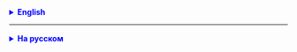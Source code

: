 <details style="margin-top: 16px">
  <summary style="cursor: pointer; color: blue;"><b>English</b></summary>



</details>

<hr>

<details style="margin-top: 16px">
  <summary style="cursor: pointer; color: blue;"><b>На русском</b></summary>

### 1. Общие понятия

#### Общее понятие

ООП (Объектно-Ориентированное Программирование) — это парадигма программирования, основанная на концепциях объектов и
классов.

#### Объект

Объект — это экземпляр класса.

```java
Car myCar=new Car();
```

#### Класс

Класс — это шаблон для создания объектов. Он описывает состояние и поведение, которое будут иметь объекты.

```java
public class Car {
    String model;
    int speed;

    void go() {
        System.out.println("This car is going");
    }
}
```

#### Поле/Атрибут

Поля класса хранят состояние объекта.

```java
public class Car {

    public int speed; // поле класса

    // other code...
}
```

#### Методы класса

Методы определяют поведение класса.

```java
public class Car {
    void go() { // поведение класса, метод класса
        System.out.println("This car is going");
    }
}
```

#### Конструктор

Конструктор — это специальный метод, вызывается при создании объекта.

##### Конструкторы по умолчанию

Java автоматически создаёт конструктор без параметров, если в классе не определены другие конструкторы.

```java
public class Car {
    public Car() {
    }
}
```

##### Конструктор с параметрами

```java
public class Car {

    public Car(String model) { //Конструктор с параметром
        this.model = model;
    }
}
```

#### `super` и `this`

`super` используется для вызова конструктора родительского класса, `this` — для доступа к полям и методам текущего
класса.

```java
public class Car extends Transport {

    private String model; // поле класса

    public Car(String model) {
        super(); // вызов конструктора родительского класса
        this.model = model; // обращение к полю текущего класса
    }
}
```

#### Getters и Setters

Методы для доступа к приватным полям.

```java
public class Car extends Transport {

    private String model;

    public Car(String model) {
        super();
        this.model = model;
    }

    public String getModel() { // getter для поля класса model 
        return this.model; // обращение к полю текущего класса
    }

    public void setModel(String model) { // setter для поля класса model 
        this.model = model; // обращение к полю текущего класса
    }
}
```

#### Особенности класса с единственным закрытым (private) конструктором

Закрытый конструктор не позволяет создать экземпляр класса извне.

```java
public class Singleton {

    private Singleton() {
    }
}
```

### 2. Инкапсуляция

#### Общее понятие

Инкапсуляция — это одна из ключевых концепций ООП, позволяющая скрыть детали реализации от внешнего мира.

#### Модификаторы доступа (private, protected, public)

Инкапсуляция реализуется с помощью модификаторов доступа.

**private**: поля и методы доступны только внутри класса.
**protected**: поля и методы доступны внутри класса и его наследников.
**public**: поля и методы доступны из любого места.

```java
public class Car {
    private String model; // доступно только внутри этого класса
    protected int speed; // доступно в этом классе и его наследниках

    public void go() {
    } // доступно из любого места
}
```

### 3. Полиморфизм

#### Общее понятие

Полиморфизм — это способность объектов разных типов обрабатываться как объекты одного типа.

#### Перегрузка конструктора

Это возможность создавать несколько конструкторов в одном классе с разным набором параметров.

```java
public class Car {
    private String model;

    public Car() {
    }

    public Car(String model) {
        this.model = model;
    }
}
```

#### Статический полиморфизм (перегрузка методов и операторов)

**Статический**: Статический полиморфизм достигается через перегрузку методов.

```java
        public void go(){}
public void go(String place){}
public void go(String formPlace,String toPlace){}
```

#### Динамический полиморфизм (переопределение методов)

**Динамический**: Динамический полиморфизм достигается через переопределение методов.

````java

public class Animal {
    void sound() {
        System.out.println("Animal makes a sound");
    }
}

public class Dog extends Animal {
    void sound() {
        System.out.println("Dog barks");
    }
}
````

**Использование**:

````java
public class Main {
    public static void main(String[] args) {
        Animal myAnimal = new Dog();
        myAnimal.sound();  // Output: Dog barks
    }
}
````

##### `equals`

- Метод equals используется для сравнения двух объектов на равенство.
- По умолчанию, этот метод наследуется от класса Object и сравнивает объекты по ссылке. То есть, два объекта считаются
  равными только в том случае, если они указывают на одно и то же место в памяти, а не по содержимому

**Переопределение** метода `equals`
Часто требуется более тонкое сравнение объектов. В этом случае метод equals переопределяется. При переопределении этого
метода, важно соблюдать контракт, который включает в себя:

- если a.equals(b) возвращает true, то и b.equals(a) должен возвращать true.
- если a.equals(b) и b.equals(c), то a.equals(c) также должен возвращать true.

```
@Override
public boolean equals(Object obj) {
        if (this == obj) {
        return true;
        }

        if (obj == null || getClass() != obj.getClass()) {
        return false;
        }

        MyObject myObject = (MyObject) obj;

        return field1 == myObject.field1 && field2.equals(myObject.field2);
        }

```

#### `toString`

Метод `toString` используется для получения строкового представления объекта. По умолчанию, этот метод возвращает строку
в формате "имя_класса@хеш_кода". В большинстве случаев, такое представление не является информативным, и метод toString
часто переопределяется для возврата более подробной информации о состоянии объекта.

````
@Override
public String toString() {
    return "MyObject{" +
        "field1=" + field1 +
        ", field2='" + field2 + '\'' +
        '}';
}

````

В этом примере, метод toString переопределен для класса MyObject так, чтобы он возвращал значения полей field1 и field2.

Оба метода equals и toString являются часто переопределяемыми и очень полезными при разработке Java-приложений для
обеспечения корректного сравнения объектов и удобного их отображения.

### 4. Наследование

#### Общее понятие

Наследование — это механизм, который позволяет одному классу наследовать поля и методы другого класса.

#### Ограничения наследования (использование `final` методов)

Если метод объявлен как **final**, он не может быть переопределен.

```
   public final void stop() { // этот метод не может быть переопределен
      // code...
   } 
```

#### Оператор `instanceof`

Оператор instanceof в Java используется для проверки, является ли объект экземпляром конкретного класса или его
подкласса, либо имплементирует ли он определенный интерфейс. Это может быть полезно, когда у вас есть ссылка на объект,
тип которого является суперклассом или интерфейсом для разных классов, и вам нужно выполнить разные действия в
зависимости от его фактического типа.

```
    if(myCar instanceof Car){
        // some code
        }
```

**Особенности и ограничения**

- null не является экземпляром никакого класса. Поэтому null instanceof ClassName всегда возвращает false.
- instanceof не может быть использован для проверки примитивных типов данных (int, float, char и т.д.).

#### Связь любого класса с классом `Object`

В Java все классы неявно наследуются от класса `Object`.

### Связь любого класса с классом `Object`

В Java, класс `Object` является корневым классом в иерархии всех классов. Это значит, что любой класс в Java является
подклассом класса `Object`, явно или неявно. Если класс не наследует от какого-либо другого класса, он автоматически
наследует от класса `Object`.

#### Примеры

##### Явное наследование

```java
class MyCustomClass extends Object {
    // Класс явно наследует от Object
}
```

##### Неявное наследование

```java
class MyCustomClass {
    // Класс неявно наследует от Object
}
```

В обоих случаях `MyCustomClass` будет иметь доступ к методам, определенным в классе `Object`.

### Основные методы класса `Object`

1. **`public String toString()`**: Возвращает строковое представление объекта. По умолчанию, это имя класса и хеш-код
   объекта.

```
    Object obj = new Object();
    System.out.println(obj.toString());  // Вывод: java.lang.Object@<hashcode>
```

2. **`public boolean equals(Object obj)`**: Сравнивает объекты на равенство. По умолчанию, метод сравнивает ссылки, а не
   содержимое.

```
    Object obj1 = new Object();
    Object obj2 = new Object();
    System.out.println(obj1.equals(obj2));  // Вывод: false
```

3. **`public final Class<?> getClass()`**: Возвращает объект `Class`, который представляет класс данного объекта.

```
    Object obj = new Object();
    System.out.println(obj.getClass());  // Вывод: class java.lang.Object
```

4. **`public int hashCode()`**: Возвращает хеш-код объекта. По умолчанию, хеш-код зависит от физического адреса в
   памяти.

Эти методы можно переопределить в своих классах для создания специфической функциональности.

Например, методы `equals()` и `hashCode()` часто переопределяются для обеспечения корректного сравнения объектов.

#### Метод `final`

Метод, объявленный как `final`, не может быть переопределен в подклассах.

#### Расширение модификаторов при наследовании, переопределении и сокрытии методов

При переопределении методов модификатор доступа может быть расширен, но не может быть сужен.

### 5. Абстракция

#### Общее понятие

Абстракция означает выделение ключевых характеристик объекта, игнорируя незначимые детали.

В контексте ООП, это означает создание класса, который содержит общую структуру и функциональность для группы
подклассов.

Пример
Представьте, что у вас есть классы Car, Boat и Airplane. Все эти транспортные средства могут перемещаться, поэтому вы
можете создать абстрактный класс Vehicle с методом move.

#### Абстрактные классы

Абстрактный класс — это класс, который не может быть инстанциирован (не может быть создан объект этого класса). Он
служит базой для других классов. В абстрактном классе можно определить абстрактные методы без реализации, а также
обычные методы с реализацией.

````java
public abstract class Vehicle {
    // Абстрактный метод
    abstract void move();

    // Обычный метод
    public void stop() {
        System.out.println("The vehicle has stopped.");
    }
}

````

#### Абстрактные методы

Абстрактные методы — это методы, которые объявлены, но не реализованы в абстрактном классе. Подклассы обязаны
предоставить реализацию для всех абстрактных методов базового класса, если они не являются абстрактными.

```java
public class Car extends Vehicle {
    @Override
    public void move() {
        System.out.println("The car is moving.");
    }
}

```

В этом примере класс Car предоставляет реализацию для абстрактного метода move базового класса Vehicle.

Теперь можно создать объект класса Car и вызвать его методы:

```java
        Vehicle myCar=new Car();
        myCar.move();  // Output: "The car is moving."
        myCar.stop();  // Output: "The vehicle has stopped."

```

**Важно отметить**, что создать объект абстрактного класса Vehicle напрямую **невозможно**:

````java
        Vehicle vehicle=new Vehicle();  // Ошибка компиляции
````

Абстрактные классы и методы — это мощный инструмент в Java для реализации абстракции и организации кода. Они позволяют
создавать общие шаблоны, которые можно переиспользовать в различных ситуациях

#### Интерфейсы

Интерфейс - это схема, определяющая контракт для классов, которые его реализуют. Интерфейс не может содержать логику
реализации, он содержит только объявления методов, которые должны быть переопределены в классе, реализующем данный
интерфейс. В этом смысле интерфейс действует как набор правил и протоколов, которым должен следовать класс.

```java
public interface Movable {
    void move();
}
```

#### Множественное наследование интерфейсов

Интерфейсы могут расширять другие интерфейсы с помощью ключевого слова extends

```java
public class Car implements Movable, Stoppable {
    // Implementation here
}
```

Еще пример:

````java

public interface Drawable {
    void draw();
}

public interface Rotatable extends Drawable {
    void rotate();
}

public class Circle implements Rotatable {
    public void draw() {
        System.out.println("Drawing a circle");
    }

    public void rotate() {
        System.out.println("Rotating the circle");
    }
}

````

В этом примере, интерфейс Rotatable расширяет интерфейс Drawable, добавляя метод rotate(). Класс Circle реализует
Rotatable, и поэтому он должен реализовать все методы из Drawable и Rotatable.

Таким образом, ключевое слово extends позволяет формировать иерархии интерфейсов,

### 6. Static, non-static методы

#### Static методы

Методы, которые принадлежат самому классу, а не его экземплярам.

```java
public static void info(){
        System.out.println("This is a car class");
        }
```

#### Non-static методы

Методы, которые принадлежат экземплярам класса.

```java
public void go(){
        System.out.println("This car is going");
        }
```

## Вопросы по ООП

[ссылка на статью](https://javastudy.ru/interview/java-oop/)

</details>
